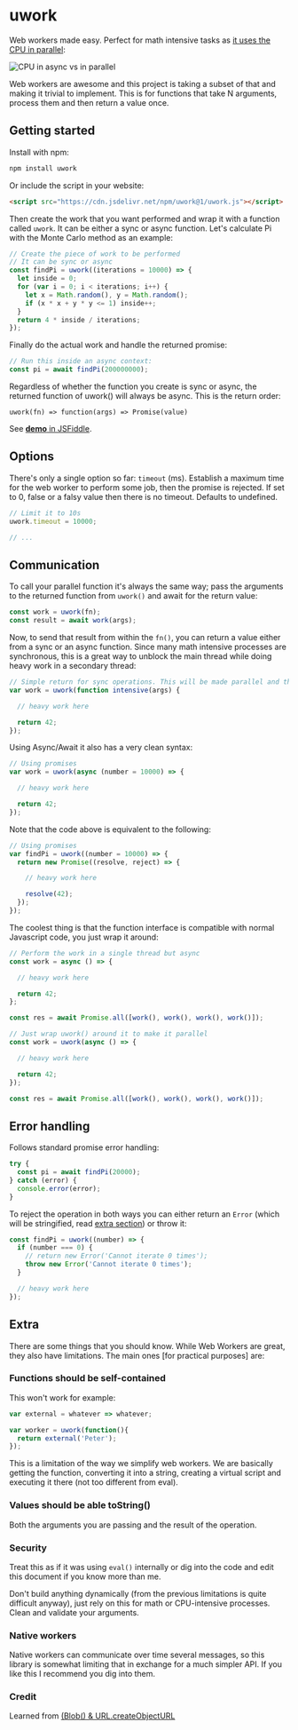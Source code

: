 # uwork

Web workers made easy. Perfect for math intensive tasks as [it uses the CPU in parallel](http://ejohn.org/blog/web-workers/):

![CPU in async vs in parallel](cpu.png)

Web workers are awesome and this project is taking a subset of that and making it trivial to implement. This is for functions that take N arguments, process them and then return a value once.



## Getting started

Install with npm:

```bash
npm install uwork
```

Or include the script in your website:

```html
<script src="https://cdn.jsdelivr.net/npm/uwork@1/uwork.js"></script>
```

Then create the work that you want performed and wrap it with a function called `uwork`. It can be either a sync or async function. Let's calculate Pi with the Monte Carlo method as an example:

```js
// Create the piece of work to be performed
// It can be sync or async
const findPi = uwork((iterations = 10000) => {
  let inside = 0;
  for (var i = 0; i < iterations; i++) {
    let x = Math.random(), y = Math.random();
    if (x * x + y * y <= 1) inside++;
  }
  return 4 * inside / iterations;
});
```

Finally do the actual work and handle the returned promise:

```js
// Run this inside an async context:
const pi = await findPi(200000000);
```

Regardless of whether the function you create is sync or async, the returned function of uwork() will always be async. This is the return order:

```
uwork(fn) => function(args) => Promise(value)
```

See [**demo** in JSFiddle](https://jsfiddle.net/franciscop/ckhg5bur/12/).



## Options

There's only a single option so far: `timeout` (ms). Establish a maximum time for the web worker to perform some job, then the promise is rejected. If set to 0, false or a falsy value then there is no timeout. Defaults to undefined.

```js
// Limit it to 10s
uwork.timeout = 10000;

// ...
```



## Communication

To call your parallel function it's always the same way; pass the arguments to the returned function from `uwork()` and await for the return value:

```js
const work = uwork(fn);
const result = await work(args);
```

Now, to send that result from within the `fn()`, you can return a value either from a sync or an async function. Since many math intensive processes are synchronous, this is a great way to unblock the main thread while doing heavy work in a secondary thread:

```js
// Simple return for sync operations. This will be made parallel and thus async
var work = uwork(function intensive(args) {

  // heavy work here

  return 42;
});
```

Using Async/Await it also has a very clean syntax:

```js
// Using promises
var work = uwork(async (number = 10000) => {

  // heavy work here

  return 42;
});
```

Note that the code above is equivalent to the following:

```js
// Using promises
var findPi = uwork((number = 10000) => {
  return new Promise((resolve, reject) => {

    // heavy work here

    resolve(42);
  });
});
```

The coolest thing is that the function interface is compatible with normal Javascript code, you just wrap it around:

```js
// Perform the work in a single thread but async
const work = async () => {

  // heavy work here

  return 42;
};

const res = await Promise.all([work(), work(), work(), work()]);
```

```js
// Just wrap uwork() around it to make it parallel
const work = uwork(async () => {

  // heavy work here

  return 42;
});

const res = await Promise.all([work(), work(), work(), work()]);
```

## Error handling

Follows standard promise error handling:

```js
try {
  const pi = await findPi(20000);
} catch (error) {
  console.error(error);
}
```

To reject the operation in both ways you can either return an `Error` (which will be stringified, read [extra section](#extra)) or throw it:

```js
const findPi = uwork((number) => {
  if (number === 0) {
    // return new Error('Cannot iterate 0 times');
    throw new Error('Cannot iterate 0 times');
  }

  // heavy work here
});
```






## Extra

There are some things that you should know. While Web Workers are great, they also have limitations. The main ones [for practical purposes] are:

### Functions should be self-contained

This won't work for example:

```js
var external = whatever => whatever;

var worker = uwork(function(){
  return external('Peter');
});
```

This is a limitation of the way we simplify web workers. We are basically getting the function, converting it into a string, creating a virtual script and executing it there (not too different from eval).

### Values should be able toString()

Both the arguments you are passing and the result of the operation.


### Security

Treat this as if it was using `eval()` internally or dig into the code and edit this document if you know more than me.

Don't build anything dynamically (from the previous limitations is quite difficult anyway), just rely on this for math or CPU-intensive processes. Clean and validate your arguments.


### Native workers

Native workers can communicate over time several messages, so this library is somewhat limiting that in exchange for a much simpler API. If you like this I recommend you dig into them.


### Credit

Learned from [(Blob() & URL.createObjectURL](jsfiddle.net/christopheviau/90syrp0q/)
